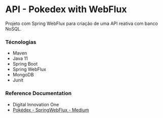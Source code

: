 # API - Pokedex with WebFlux

Projeto com Spring WebFlux para criação de uma API reativa com banco NoSQL.



### Técnologias

* Maven
* Java 11
* Spring Boot
* Spring WebFlux
* MongoDB
* Junit

### Reference Documentation

* Digital Innovation One
* [Pokédex - SpringWebFlux - Medium](https://medium.com/nerdzao/criando-seu-pokedex-com-spring-webflux-mongodb-deploy-no-heroku-4db3d626f63e)

